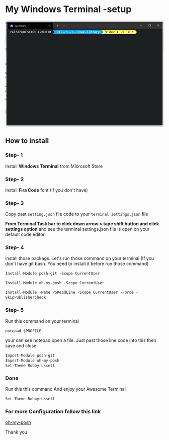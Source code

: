 # My Windows Terminal -setup

<p align="center">
  <img src="https://github.com/dev-rsrimon/my-windows-terminal-setup/blob/main/teminal.PNG" width="550" title="hover text">
</p>

## How to install 

### Step- 1

Install **Windows Terminal** from Microsoft Store

### Step- 2
Install **Fira Code** font (If you don't have)

### Step- 3
Copy past `setting.json` file code to your `terminal settings.json` file 

**From Terminal Task bar to click down arrow > tape shift button and click settings option** and see the terminal settings.json file is open on your default code editor

### Step- 4
install those packags.
Let's run those command on your terminal (If you don't have git bash. You need to install it before run those command)

```
Install-Module posh-git -Scope CurrentUser
```

```
Install-Module oh-my-posh -Scope CurrentUser
```

```
Install-Module -Name PSReadLine -Scope CurrentUser -Force -SkipPublisherCheck
```

### Step- 5
Run this command on your terminal 

```
notepad $PROFILE
```

your can see notepad open a file. Just past those line code into this then save and close

```
Import-Module posh-git
Import-Module oh-my-posh
Set-Theme Robbyrussell
```

###  Done 
Run this this command And enjoy your Awesome Terminal 

```
Set-Theme Robbyrussell
```

### For more Configuration follow this link
[oh-my-posh](https://github.com/JanDeDobbeleer/oh-my-posh2#installation)



Thank you
